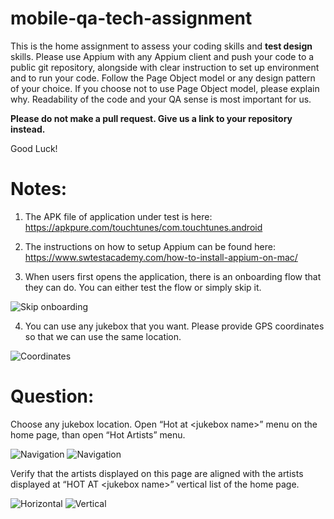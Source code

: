 # mobile-qa-tech-assignment

This is the home assignment to assess your coding skills and **test design** skills. Please use Appium with any Appium client and push your code to a public git repository, alongside with clear instruction to set up environment and to run your code. Follow the Page Object model or any design pattern of your choice. If you choose not to use Page Object model, please explain why. Readability of the code and your QA sense is most important for us. 

**Please do not make a pull request. Give us a link to your repository instead.**

Good Luck!

# Notes:

1. The APK file of application under test is here: https://apkpure.com/touchtunes/com.touchtunes.android 

2. The instructions on how to setup Appium can be found here: https://www.swtestacademy.com/how-to-install-appium-on-mac/

3. When users first opens the application, there is an onboarding flow that they can do. You can either test the flow or simply skip it.

![Skip onboarding](assets/skip_onboarding.png)

4. You can use any jukebox that you want. Please provide GPS coordinates so that we can use the same location.

![Coordinates](assets/coordinates.png) 

# Question:

Choose any jukebox location. Open “Hot at \<jukebox name\>” menu on the home page, than open “Hot Artists” menu. 

![Navigation](assets/navigation1.png)    ![Navigation](assets/navigation2.png)


Verify that the artists displayed on this page are aligned with the artists displayed at “HOT AT \<jukebox name\>” vertical list of the home page.

![Horizontal](assets/artist_horizontal_list.png)    ![Vertical](assets/artist_vertical_list.png)

